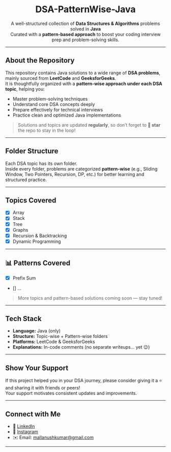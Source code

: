 <h1 align="center"> DSA-PatternWise-Java</h1>

<p align="center">
  A well-structured collection of <strong>Data Structures & Algorithms</strong> problems solved in <strong>Java</strong> <br/>
  Curated with a <strong>pattern-based approach</strong> to boost your coding interview prep and problem-solving skills.
</p>

---

##  About the Repository

This repository contains Java solutions to a wide range of **DSA problems**, mainly sourced from **LeetCode** and **GeeksforGeeks**.  
It is thoughtfully organized with a **pattern-wise approach under each DSA topic**, helping you:

-  Master problem-solving techniques
-  Understand core DSA concepts deeply
-  Prepare effectively for technical interviews
-  Practice clean and optimized Java implementations

>  Solutions and topics are updated **regularly**, so don’t forget to **🌟 star** the repo to stay in the loop!

---

##  Folder Structure

Each DSA topic has its own folder.  
Inside every folder, problems are categorized **pattern-wise** (e.g., Sliding Window, Two Pointers, Recursion, DP, etc.) for better learning and structured practice.


---

##  Topics Covered

- [x] Array 
- [x] Stack   
- [x] Tree   
- [x] Graphs   
- [x] Recursion & Backtracking  
- [x] Dynamic Programming 

---

## 📊 Patterns Covered

- [x] Prefix Sum 
- [] ... 
 
 >  More topics and pattern-based solutions coming soon — stay tuned!

---

##  Tech Stack

-  **Language:** Java (only)
-  **Structure:** Topic-wise + Pattern-wise folders
-  **Platforms:** LeetCode & GeeksforGeeks
-  **Explanations:** In-code comments (no separate writeups... yet 😉)

---

##  Show Your Support

If this project helped you in your DSA journey, please consider giving it a ⭐ and sharing it with friends or peers!  
Your support motivates consistent updates and improvements.

---

##  Connect with Me

- 💼 [LinkedIn](https://www.linkedin.com/in/anush-kumar-mall)  
- 📸 [Instagram](https://www.instagram.com/anush.kumar.mall?igsh=NWc5a3VwbHN3bzZ0)  
- ✉️ Email: mallanushkumar@gmail.com

---
